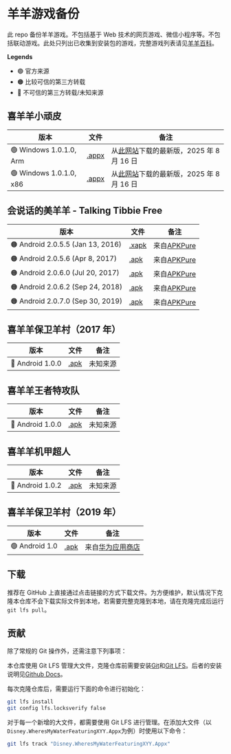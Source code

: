# 羊羊游戏备份

此 repo 备份羊羊游戏。不包括基于 Web 技术的网页游戏、微信小程序等。不包括联动游戏。此处只列出已收集到安装包的游戏，完整游戏列表请见[羊羊百科](https://xyy.huijiwiki.com/wiki/游戏)。

**Legends**

- 🟢 官方来源
- 🟠 比较可信的第三方转载
- 🔴 不可信的第三方转载/未知来源

## 喜羊羊小顽皮

| 版本                    | 文件                                                                        | 备注                                                                      |
| ----------------------- | --------------------------------------------------------------------------- | ------------------------------------------------------------------------- |
| 🟢 Windows 1.0.1.0, Arm | [.appx](./Disney.WheresMyWaterFeaturingXYY_1.0.1.0_arm__6rarf9sa4v8jt.Appx) | 从[此网站](https://store.rg-adguard.net/)下载的最新版，2025 年 8 月 16 日 |
| 🟢 Windows 1.0.1.0, x86 | [.appx](./Disney.WheresMyWaterFeaturingXYY_1.0.1.0_x86__6rarf9sa4v8jt.Appx) | 从[此网站](https://store.rg-adguard.net/)下载的最新版，2025 年 8 月 16 日 |

## 会说话的美羊羊 - Talking Tibbie Free

| 版本                              | 文件                                                    | 备注                                                                                         |
| --------------------------------- | ------------------------------------------------------- | -------------------------------------------------------------------------------------------- |
| 🟠 Android 2.0.5.5 (Jan 13, 2016) | [.xapk](./Talking%20Tibbie%20Free_2.0.5.5_APKPure.xapk) | 来自[APKPure](https://apkpure.com/talking-tibbie-free/com.gi.talkingtibbie/download/2.0.5.5) |
| 🟠 Android 2.0.5.6 (Apr 8, 2017)  | [.apk](./Talking%20Tibbie%20Free_2.0.5.6_APKPure.apk)   | 来自[APKPure](https://apkpure.com/talking-tibbie-free/com.gi.talkingtibbie/download/2.0.5.6) |
| 🟠 Android 2.0.6.0 (Jul 20, 2017) | [.apk](./Talking%20Tibbie%20Free_2.0.6.0_APKPure.apk)   | 来自[APKPure](https://apkpure.com/talking-tibbie-free/com.gi.talkingtibbie/download/2.0.6.0) |
| 🟠 Android 2.0.6.2 (Sep 24, 2018) | [.apk](./Talking%20Tibbie%20Free_2.0.6.2_APKPure.apk)   | 来自[APKPure](https://apkpure.com/talking-tibbie-free/com.gi.talkingtibbie/download/2.0.6.2) |
| 🟠 Android 2.0.7.0 (Sep 30, 2019) | [.apk](./Talking%20Tibbie%20Free_2.0.7.0_APKPure.apk)   | 来自[APKPure](https://apkpure.com/talking-tibbie-free/com.gi.talkingtibbie/download/2.0.7.0) |

## 喜羊羊保卫羊村（2017 年）

| 版本             | 文件                         | 备注     |
| ---------------- | ---------------------------- | -------- |
| 🔴 Android 1.0.0 | [.apk](./喜羊羊保卫羊村.apk) | 未知来源 |

## 喜羊羊王者特攻队

| 版本             | 文件                           | 备注     |
| ---------------- | ------------------------------ | -------- |
| 🔴 Android 1.0.0 | [.apk](./喜羊羊王者特攻队.apk) | 未知来源 |

## 喜羊羊机甲超人

| 版本             | 文件                         | 备注     |
| ---------------- | ---------------------------- | -------- |
| 🔴 Android 1.0.2 | [.apk](./喜羊羊机甲超人.apk) | 未知来源 |

## 喜羊羊保卫羊村（2019 年）

| 版本           | 文件                              | 备注                                                           |
| -------------- | --------------------------------- | -------------------------------------------------------------- |
| 🟢 Android 1.0 | [.apk](./喜羊羊保卫羊村_2019.apk) | 来自[华为应用商店](https://appstore.huawei.com/app/C100938691) |

## 下载

推荐在 GitHub 上直接通过点击链接的方式下载文件。为方便维护，默认情况下克隆本仓库不会下载实际文件到本地，若需要完整克隆到本地，请在克隆完成后运行`git lfs pull`。

## 贡献

除了常规的 Git 操作外，还需注意下列事项：

本仓库使用 Git LFS 管理大文件，克隆仓库前需要安装[Git](https://git-scm.com/downloads)和[Git LFS](https://git-lfs.github.com/)。后者的安装说明见[Github Docs](https://docs.github.com/en/repositories/working-with-files/managing-large-files/installing-git-large-file-storage)。

每次克隆仓库后，需要运行下面的命令进行初始化：

```bash
git lfs install
git config lfs.locksverify false
```

对于每一个新增的大文件，都需要使用 Git LFS 进行管理。在添加大文件（以`Disney.WheresMyWaterFeaturingXYY.Appx`为例）时使用以下命令：

```bash
git lfs track "Disney.WheresMyWaterFeaturingXYY.Appx"
```
